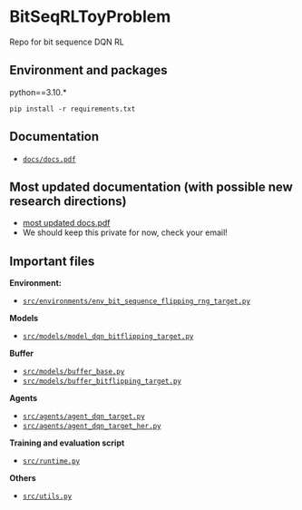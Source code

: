 # BitSeqRLToyProblem
Repo for bit sequence DQN RL

## Environment and packages
python==3.10.*

`pip install -r requirements.txt`

## Documentation
 * [`docs/docs.pdf`](docs/docs.pdf)

## Most updated documentation (with possible new research directions)
 * [most updated docs.pdf]()
 * We should keep this private for now, check your email!

## Important files

**Environment:**

 * [`src/environments/env_bit_sequence_flipping_rng_target.py`](./src/environments/env_bit_sequence_flipping_rng_target.py)

**Models**

 * [`src/models/model_dqn_bitflipping_target.py`](./src/models/model_dqn_bitflipping_target.py)

**Buffer**

 * [`src/models/buffer_base.py`](src/models/buffer_base.py)
 * [`src/models/buffer_bitflipping_target.py`](src/models/buffer_bitflipping_target.py)

**Agents**

 * [`src/agents/agent_dqn_target.py`](src/agents/agent_dqn_target.py)
 * [`src/agents/agent_dqn_target_her.py`](src/agents/agent_dqn_target_her.py)

**Training and evaluation script**

 * [`src/runtime.py`](src/runtime.py)

**Others**

 * [`src/utils.py`](src/utils.py)